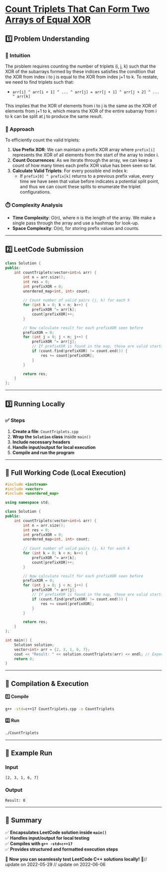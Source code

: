 # **[Count Triplets That Can Form Two Arrays of Equal XOR](https://leetcode.com/problems/count-triplets-that-can-form-two-arrays-of-equal-xor/description/)**  

## **1️⃣ Problem Understanding**  
### **📌 Intuition**  
The problem requires counting the number of triplets (i, j, k) such that the XOR of the subarrays formed by these indices satisfies the condition that the XOR from index i to j is equal to the XOR from index j+1 to k. To restate, we need to find triplets such that:

- `arr[i] ^ arr[i + 1] ^ ... ^ arr[j] = arr[j + 1] ^ arr[j + 2] ^ ... ^ arr[k]`

This implies that the XOR of elements from i to j is the same as the XOR of elements from j+1 to k, which means the XOR of the entire subarray from i to k can be split at j to produce the same result. 

### **🚀 Approach**  
To efficiently count the valid triplets:
1. **Use Prefix XOR**: We can maintain a prefix XOR array where `prefix[i]` represents the XOR of all elements from the start of the array to index i.
2. **Count Occurrences**: As we iterate through the array, we can keep a count of how many times each prefix XOR value has been seen so far.
3. **Calculate Valid Triplets**: For every possible end index k:
   - If `prefix[0] ^ prefix[k]` returns to a previous prefix value, every time we have seen that value before indicates a potential split point, and thus we can count these splits to enumerate the triplet configurations.

### **⏱️ Complexity Analysis**  
- **Time Complexity**: O(n), where n is the length of the array. We make a single pass through the array and use a hashmap for look-up.
- **Space Complexity**: O(n), for storing prefix values and counts.

---  

## **2️⃣ LeetCode Submission**  
```cpp
class Solution {
public:
    int countTriplets(vector<int>& arr) {
        int n = arr.size();
        int res = 0;
        int prefixXOR = 0;
        unordered_map<int, int> count;
        
        // Count number of valid pairs (j, k) for each k
        for (int k = 0; k < n; k++) {
            prefixXOR ^= arr[k];
            count[prefixXOR]++;
        }

        // Now calculate result for each prefixXOR seen before
        prefixXOR = 0;
        for (int j = 0; j < n; j++) {
            prefixXOR ^= arr[j];
            // If prefixXOR is found in the map, those are valid starting points
            if (count.find(prefixXOR) != count.end()) {
                res += count[prefixXOR];
            }
        }

        return res;
    }
};
```  

---  

## **3️⃣ Running Locally**  
### **✅ Steps**  
1. **Create a file**: `CountTriplets.cpp`  
2. **Wrap the `Solution` class** inside `main()`  
3. **Include necessary headers**  
4. **Handle input/output for local execution**  
5. **Compile and run the program**  

---  

## **📝 Full Working Code (Local Execution)**  
```cpp
#include <iostream>
#include <vector>
#include <unordered_map>

using namespace std;

class Solution {
public:
    int countTriplets(vector<int>& arr) {
        int n = arr.size();
        int res = 0;
        int prefixXOR = 0;
        unordered_map<int, int> count;
        
        // Count number of valid pairs (j, k) for each k
        for (int k = 0; k < n; k++) {
            prefixXOR ^= arr[k];
            count[prefixXOR]++;
        }

        // Now calculate result for each prefixXOR seen before
        prefixXOR = 0;
        for (int j = 0; j < n; j++) {
            prefixXOR ^= arr[j];
            // If prefixXOR is found in the map, those are valid starting points
            if (count.find(prefixXOR) != count.end()) {
                res += count[prefixXOR];
            }
        }

        return res;
    }
};

int main() {
    Solution solution;
    vector<int> arr = {2, 3, 1, 6, 7};
    cout << "Result: " << solution.countTriplets(arr) << endl; // Expected output
    return 0;
}
```  

---  

## **🔧 Compilation & Execution**  
#### **1️⃣ Compile**  
```bash
g++ -std=c++17 CountTriplets.cpp -o CountTriplets
```  

#### **2️⃣ Run**  
```bash
./CountTriplets
```  

---  

## **🎯 Example Run**  
### **Input**  
```
[2, 3, 1, 6, 7]
```  
### **Output**  
```
Result: 8
```  

---  

## **📌 Summary**  
✅ **Encapsulates LeetCode solution inside `main()`**  
✅ **Handles input/output for local testing**  
✅ **Compiles with `g++ -std=c++17`**  
✅ **Provides structured and formatted execution steps**  

🚀 **Now you can seamlessly test LeetCode C++ solutions locally!** 🚀// update on 2022-05-29
// update on 2022-06-06
